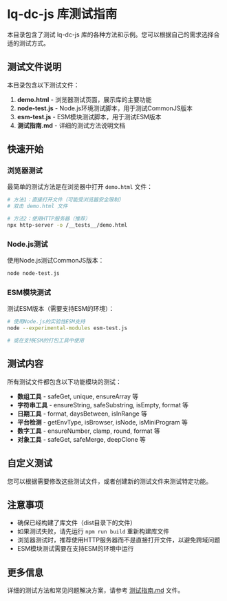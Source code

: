 # lq-dc-js 库测试指南

本目录包含了测试 lq-dc-js 库的各种方法和示例。您可以根据自己的需求选择合适的测试方式。

## 测试文件说明

本目录包含以下测试文件：

1. **demo.html** - 浏览器测试页面，展示库的主要功能
2. **node-test.js** - Node.js环境测试脚本，用于测试CommonJS版本
3. **esm-test.js** - ESM模块测试脚本，用于测试ESM版本
4. **测试指南.md** - 详细的测试方法说明文档

## 快速开始

### 浏览器测试

最简单的测试方法是在浏览器中打开 `demo.html` 文件：

```bash
# 方法1：直接打开文件（可能受浏览器安全限制）
# 双击 demo.html 文件

# 方法2：使用HTTP服务器（推荐）
npx http-server -o /__tests__/demo.html
```

### Node.js测试

使用Node.js测试CommonJS版本：

```bash
node node-test.js
```

### ESM模块测试

测试ESM版本（需要支持ESM的环境）：

```bash
# 使用Node.js的实验性ESM支持
node --experimental-modules esm-test.js

# 或在支持ESM的打包工具中使用
```

## 测试内容

所有测试文件都包含以下功能模块的测试：

- **数组工具** - safeGet, unique, ensureArray 等
- **字符串工具** - ensureString, safeSubstring, isEmpty, format 等
- **日期工具** - format, daysBetween, isInRange 等
- **平台检测** - getEnvType, isBrowser, isNode, isMiniProgram 等
- **数字工具** - ensureNumber, clamp, round, format 等
- **对象工具** - safeGet, safeMerge, deepClone 等

## 自定义测试

您可以根据需要修改这些测试文件，或者创建新的测试文件来测试特定功能。

## 注意事项

- 确保已经构建了库文件（dist目录下的文件）
- 如果测试失败，请先运行 `npm run build` 重新构建库文件
- 浏览器测试时，推荐使用HTTP服务器而不是直接打开文件，以避免跨域问题
- ESM模块测试需要在支持ESM的环境中运行

## 更多信息

详细的测试方法和常见问题解决方案，请参考 [测试指南.md](./测试指南.md) 文件。